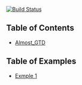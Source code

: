 [![Build Status](https://travis-ci.com/d-k-ivanov/slides.svg?branch=master)](https://travis-ci.com/d-k-ivanov/slides)

## Table of Contents

- [Almost_GTD](https://d-k-ivanov.github.io/slides/Almost_GTD)

## Table of Examples

- [Exmple 1](https://d-k-ivanov.github.io/slides/Example_One)
